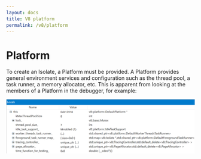 ```yaml
---
layout: docs
title: V8 platform
permalink: /v8/platform
---
```


# Platform

To create an Isolate, a Platform must be provided. A Platform provides general environment
services and configuration such as the thread pool, a task runner, a memory allocator, etc. This is
apparent from looking at the members of a Platform in the debugger, for example:

<img src="/assets/images/default-platform.png"/>

